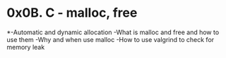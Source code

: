 # 0x0B. C - malloc, free
*-Automatic and dynamic allocation
-What is malloc and free and how to use them
-Why and when use malloc
-How to use valgrind to check for memory leak
